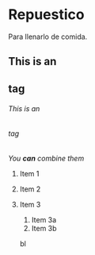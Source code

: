 # Repuestico
Para llenarlo de comida.
## This is an <h2> tag
###### This is an <h6> tag

_You **can** combine them_

1. Item 1
1. Item 2
1. Item 3
   1. Item 3a
   1. Item 3b
   
   bl
